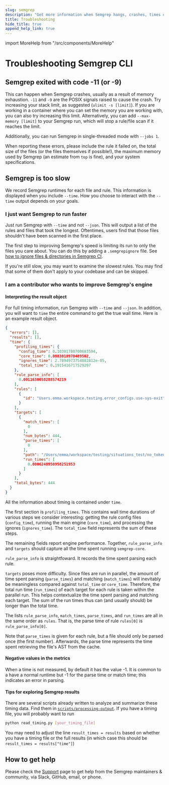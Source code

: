 ```yaml
---
slug: semgrep
description: "Get more information when Semgrep hangs, crashes, times out, or runs too slow."
title: Troubleshooting
hide_title: true
append_help_link: true
---
```


import MoreHelp from "/src/components/MoreHelp"

# Troubleshooting Semgrep CLI

## Semgrep exited with code -11 (or -9)

This can happen when Semgrep crashes, usually as a result of memory exhaustion. `-11` and `-9` are the POSIX signals raised to cause the crash. Try increasing your stack limit, as suggested (`ulimit -s [limit]`). If you are working in a container where you can set the memory you are working with, you can also try increasing this limit. Alternatively, you can add `--max-memory [limit]` to your Semgrep run, which will stop a rule/file scan if it reaches the limit.

Additionally, you can run Semgrep in single-threaded mode with `--jobs 1`.

When reporting these errors, please include the rule it failed on, the total size of the files (or the files themselves if possible!), the maximum memory used by Semgrep (an estimate from `top` is fine), and your system specifications.

## Semgrep is too slow

We record Semgrep runtimes for each file and rule. This information is displayed when you include `--time`. How you choose to interact with the `--time` output depends on your goals.

### I just want Semgrep to run faster

Just run Semgrep with `--time` and not `--json`. This will output a list of the rules and files that took the longest. Oftentimes, users find that those files shouldn't have been scanned in the first place.

The first step to improving Semgrep's speed is limiting its run to only the files you care about. You can do this by adding a `.semgrepignore` file. See [how to ignore files & directories in Semgrep CI](/semgrep-ci/overview.md#ignoring-files-directories).

If you're still slow, you may want to examine the slowest rules. You may find that some of them don't apply to your codebase and can be skipped.

### I am a contributor who wants to improve Semgrep's engine

#### Interpreting the result object

For full timing information, run Semgrep with `--time` and `--json`. In addition, you will want to `time` the entire command to get the true wall time. Here is an example result object.

```JSON
{
  "errors": [],
  "results": [],
  "time": {
    "profiling_times": {
      "config_time": 0.10301780700683594,
      "core_time": 0.0883018970489502,
      "ignores_time": 2.7894973754882812e-05,
      "total_time": 0.1915416717529297
    },
    "rule_parse_info": [
      0.0011630058288574219
    ],
    "rules": [
      {
        "id": "Users.emma.workspace.testing.error_configs.use-sys-exit"
      }
    ],
    "targets": [
      {
        "match_times": [
          0
        ],
        "num_bytes": 444,
        "parse_times": [
          0
        ],
        "path": "/Users/emma/workspace/testing/situations_test/no_token_location.py",
        "run_times": [
          0.0006248950958251953
        ]
      }
    ],
    "total_bytes": 444
  }
}
```

All the information about timing is contained under `time`.

The first section is `profiling_times`. This contains wall time durations of various steps we consider interesting: getting the rule config files (`config_time`), running the main engine (`core_time`), and processing the ignores (`ignores_time`). The `total_time` field represents the sum of these steps.

The remaining fields report engine performance. Together, `rule_parse_info` and `targets` should capture all the time spent running `semgrep-core`.

`rule_parse_info` is straightfoward. It records the time spent parsing each rule.

`targets` poses more difficulty. Since files are run in parallel, the amount of time spent parsing (`parse_times`) and matching (`match_times`) will inevitably be meaningless compared against `total_time` or `core_time`. Therefore, the total run time (`run_times`) of each target for each rule is taken within the parallel run. This helps contextualize the time spent parsing and matching each target. The sum of the run times thus can (and usually should) be longer than the total time.

The lists `rule_parse_info`, `match_times`, `parse_times`, and `run_times` are all in the same order as `rules`. That is, the parse time of rule `rules[0]` is `rule_parse_info[0]`.

Note that `parse_times` is given for each rule, but a file should only be parsed once (the first number). Afterwards, the parse time represents the time spent retrieving the file's AST from the cache.

#### Negative values in the metrics

When a time is not measured, by default it has the value -1. It is common to a have a normal runtime but -1 for the parse time or match time; this indicates an error in parsing.

#### Tips for exploring Semgrep results

There are several scripts already written to analyze and summarize these timing data. Find them in [`scripts/processing-output`](https://github.com/returntocorp/semgrep/tree/develop/scripts/processing-output). If you have a timing file, you will probably want to run

```bash
python read_timing.py [your_timing_file]
```

You may need to adjust the line `result_times = results` based on whether you have a timing file or the full results (in which case this should be `result_times = results["time"]`)

## How to get help

Please check the [Support](/support/) page to get help from the Semgrep maintainers & community, via Slack, GitHub, email, or phone.

<MoreHelp />
